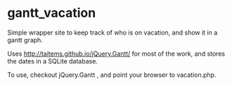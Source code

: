 gantt_vacation
==============

Simple wrapper site to keep track of who is on vacation, and show it in a gantt graph.

Uses http://taitems.github.io/jQuery.Gantt/ for most of the work, and stores the dates in a SQLite database.

To use, checkout jQuery.Gantt , and point your browser to vacation.php.

